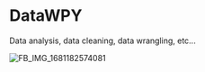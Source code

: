 # DataWPY
Data analysis, data cleaning, data wrangling, etc...


![FB_IMG_1681182574081](https://github.com/user-attachments/assets/4ac630e4-1274-4941-95a4-3c203728155b)
